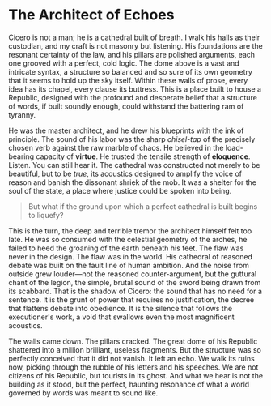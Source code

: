 # The Architect of Echoes

Cicero is not a man; he is a cathedral built of breath. I walk his halls as their custodian, and my craft is not masonry but listening. His foundations are the resonant certainty of the law, and his pillars are polished arguments, each one grooved with a perfect, cold logic. The dome above is a vast and intricate syntax, a structure so balanced and so sure of its own geometry that it seems to hold up the sky itself. Within these walls of prose, every idea has its chapel, every clause its buttress. This is a place built to house a Republic, designed with the profound and desperate belief that a structure of words, if built soundly enough, could withstand the battering ram of tyranny.

He was the master architect, and he drew his blueprints with the ink of principle. The sound of his labor was the sharp *chisel-tap* of the precisely chosen verb against the raw marble of chaos. He believed in the load-bearing capacity of **virtue**. He trusted the tensile strength of **eloquence**. Listen. You can still hear it. The cathedral was constructed not merely to be beautiful, but to be *true*, its acoustics designed to amplify the voice of reason and banish the dissonant shriek of the mob. It was a shelter for the soul of the state, a place where justice could be spoken into being.

> But what if the ground upon which a perfect cathedral is built begins to liquefy?

This is the turn, the deep and terrible tremor the architect himself felt too late. He was so consumed with the celestial geometry of the arches, he failed to heed the groaning of the earth beneath his feet. The flaw was never in the design. The flaw was in the world. His cathedral of reasoned debate was built on the fault line of human ambition. And the noise from outside grew louder—not the reasoned counter-argument, but the guttural chant of the legion, the simple, brutal sound of the sword being drawn from its scabbard. That is the shadow of Cicero: the sound that has no need for a sentence. It is the grunt of power that requires no justification, the decree that flattens debate into obedience. It is the silence that follows the executioner's work, a void that swallows even the most magnificent acoustics.

The walls came down. The pillars cracked. The great dome of his Republic shattered into a million brilliant, useless fragments. But the structure was so perfectly conceived that it did not vanish. It left an echo. We walk its ruins now, picking through the rubble of his letters and his speeches. We are not citizens of his Republic, but tourists in its ghost. And what we hear is not the building as it stood, but the perfect, haunting resonance of what a world governed by words was meant to sound like.